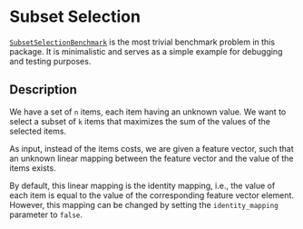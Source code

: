 # Subset Selection

[`SubsetSelectionBenchmark`](@ref) is the most trivial benchmark problem in this package.
It is minimalistic and serves as a simple example for debugging and testing purposes.

## Description
We have a set of ``n`` items, each item having an unknown value.
We want to select a subset of ``k`` items that maximizes the sum of the values of the selected items.

As input, instead of the items costs, we are given a feature vector, such that an unknown linear mapping between the feature vector and the value of the items exists.

By default, this linear mapping is the identity mapping, i.e., the value of each item is equal to the value of the corresponding feature vector element.
However, this mapping can be changed by setting the `identity_mapping` parameter to `false`.
